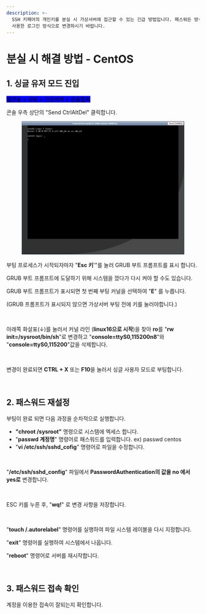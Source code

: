 ```yaml
---
description: >-
  SSH 키페어의 개인키를 분실 시 가상서버에 접근할 수 있는 긴급 방법입니다. 패스워든 방식은 보안상 취약하오니 작업완료 후 SSH 키페어를
  사용한 로그인 방식으로 변경하시기 바랍니다.
---
```


# 분실 시 해결 방법 - CentOS

## 1. 싱글 유저 모드 진입

<mark style="background-color:blue;">웹콘솔 > 서버 > 가상서버 > 콘솔접속</mark>

콘솔 우측 상단의 "Send CtrlAltDel" 클릭합니다.

<figure><img src="../../.gitbook/assets/image (27).png" alt=""><figcaption></figcaption></figure>

부팅 프로세스가 시작되자마자 "**Esc 키**'"를 눌러 GRUB 부트 프롬프트를 표시 합니다.&#x20;

GRUB 부트 프롬프트에 도달하기 위해 시스템을 껐다가 다시 켜야 할 수도 있습니다.&#x20;



GRUB 부트 프롬프트가 표시되면 첫 번째 부팅 커널을 선택하여 "**E**" 를 누릅니다.&#x20;

(GRUB 프롬프트가 표시되지 않으면 가상서버 부팅 전에 키를 눌러야합니다.)&#x20;

<figure><img src="https://filesystem.cafe24.com/hosting/cloud_service/2020/03/11/6929125a708850b0b4152c3a58606f04_1583916620.png" alt=""><figcaption></figcaption></figure>

&#x20;   &#x20;

아래쪽 화살표(↓)를 눌러서 커널 라인 (**linux16으로 시작**)을 찾아 **ro**를 "**rw init=/sysroot/bin/sh**"로 변경하고 "**console=ttyS0,115200n8**"와 "**console=ttyS0,115200**"값을 삭제합니다.&#x20;

<figure><img src="https://filesystem.cafe24.com/hosting/cloud_service/2022/08/11/9e5314349b13951063fd0c7132f8b1fc_1660178417.png" alt=""><figcaption></figcaption></figure>

변경이 완료되면 **CTRL + X** 또는 **F10**을 눌러서 싱글 사용자 모드로 부팅합니다.&#x20;

<figure><img src="https://filesystem.cafe24.com/hosting/cloud_service/2020/03/11/1906fb1604e08c756e8fee1606db4b67_1583915990.png" alt=""><figcaption></figcaption></figure>







## 2. 패스워드 재설정

부팅이 완료 되면 다음 과정을 순차적으로 실행합니다.  &#x20;

* **"chroot /sysroot"** 명령으로 시스템에 엑세스 합니다.
* "**passwd 계정명**" 명령어로 패스워드를 입력합니다. ex) passwd centos
* "**vi /etc/ssh/sshd\_cofig**" 명령어로 파일을 수정합니다.

<figure><img src="https://filesystem.cafe24.com/hosting/cloud_service/2020/03/11/28c44cc0e92a6c8c9b16e228b3100adc_1583916062.png" alt=""><figcaption></figcaption></figure>

"**/etc/ssh/sshd\_config**" 파일에서 **PasswordAuthentication의 값을 no 에서 yes로** 변경합니다.

<figure><img src="https://filesystem.cafe24.com/hosting/cloud_service/2020/03/11/33de6f78c81290adf765b5b4c674a853_1583916102.png" alt=""><figcaption></figcaption></figure>

ESC 키를 누른 후, "**wq!**" 로 변경 사항을 저장합니다.&#x20;

<figure><img src="https://filesystem.cafe24.com/hosting/cloud_service/2020/03/11/42e833f3a0da7a9d609600192639f831_1583916126.png" alt=""><figcaption></figcaption></figure>

"**touch /.autorelabel**" 명령어를 실행하여 파일 시스템 레이블을 다시 지정합니다.

"**exit**" 명령어를 실행하여 시스템에서 나옵니다.

"**reboot**" 명령어로 서버를 재시작합니다.

<figure><img src="https://filesystem.cafe24.com/hosting/cloud_service/2020/03/11/fb9731842367abdf55bfee5bb0d24b12_1583916150.png" alt=""><figcaption></figcaption></figure>







## 3. 패스워드 접속 확인

계정을 이용한 접속이 잘되는지 확인합니다.

<figure><img src="https://filesystem.cafe24.com/hosting/cloud_service/2020/03/11/d486f887a0b5c17db983fa26ab25096a_1583916181.png" alt=""><figcaption></figcaption></figure>










